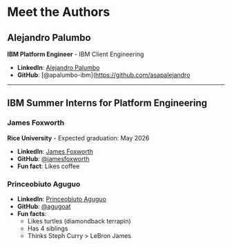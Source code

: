 # Meet the Authors

## Alejandro Palumbo

**IBM Platform Engineer** - IBM Client Engineering

- **LinkedIn**: [Alejandro Palumbo](https://www.linkedin.com/in/alejandro-palumbo/)
- **GitHub**: [@apalumbo-ibm](https://github.com/asapalejandro

---

## IBM Summer Interns for Platform Engineering

### James Foxworth

**Rice University** - Expected graduation: May 2026

- **LinkedIn**: [James Foxworth](https://www.linkedin.com/in/jamesfoxworth/)
- **GitHub**: [@jamesfoxworth](https://github.com/jamesfoxworth)
- **Fun fact**: Likes coffee

### Princeobiuto Aguguo

- **LinkedIn**: [Princeobiuto Aguguo](https://www.linkedin.com/in/princeobiuto-aguguo)
- **GitHub**: [@agugoat](https://github.com/agugoat)
- **Fun facts**: 
  - Likes turtles (diamondback terrapin)
  - Has 4 siblings
  - Thinks Steph Curry > LeBron James 